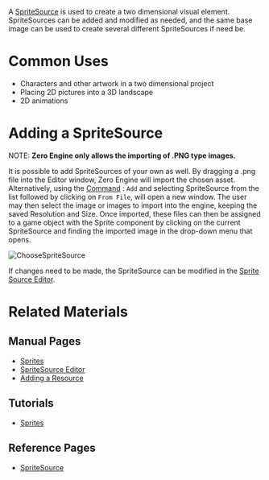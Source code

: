 A [SpriteSource](https://github.com/ZilchEngine/ZilchDocs/blob/master/zero_editor_documentation/code_reference/class_reference/spritesource.markdown) is used to create a two dimensional visual element. SpriteSources can be added and modified as needed, and the same base image can be used to create several different SpriteSources if need be. 

 # Common Uses

 - Characters and other artwork in a two dimensional project
 - Placing 2D pictures into a 3D landscape
 - 2D animations

 # Adding a SpriteSource

NOTE: **Zero Engine only allows the importing of .PNG type images.**

It is possible to add SpriteSources of your own as well. By dragging a .png file into the Editor window, Zero Engine will import the chosen asset. Alternatively, using the [Command](https://github.com/ZilchEngine/ZilchDocs/blob/master/zero_editor_documentation/zeromanual/editor/editorcommands/commands.markdown) : `Add` and selecting SpriteSource from the list followed by clicking on `From File`, will open a new window. The user may then select the image or images to import into the engine, keeping the saved Resolution and Size. Once imported, these files can then be assigned to a game object with the Sprite component by clicking on the current SpriteSource and finding the imported image in the drop-down menu that opens.



![ChooseSpriteSource](https://media.githubusercontent.com/media/ZilchEngine/ZilchFiles/master/doc_files/47420.gif)


If changes need to be made, the SpriteSource can be modified in the [Sprite Source Editor](https://github.com/ZilchEngine/ZilchDocs/blob/master/zero_editor_documentation/zeromanual/graphics/sprites/spritesourceeditor.markdown). 

 # Related Materials
 ## Manual Pages
- [Sprites](https://github.com/ZilchEngine/ZilchDocs/blob/master/zero_editor_documentation/zeromanual/graphics/sprites/sprite.markdown)
- [SpriteSource Editor](https://github.com/ZilchEngine/ZilchDocs/blob/master/zero_editor_documentation/zeromanual/graphics/sprites/spritesourceeditor.markdown)
- [Adding a Resource](https://github.com/ZilchEngine/ZilchDocs/blob/master/zero_editor_documentation/zeromanual/editor/editorcommands/resourceadding.markdown)

 ## Tutorials
- [Sprites](https://github.com/ZilchEngine/ZilchDocs/blob/master/zero_editor_documentation/tutorials/graphics/spritesandtext/sprites.markdown)

 ## Reference Pages
- [SpriteSource](https://github.com/ZilchEngine/ZilchDocs/blob/master/zero_editor_documentation/code_reference/class_reference/spritesource.markdown) 
 

 